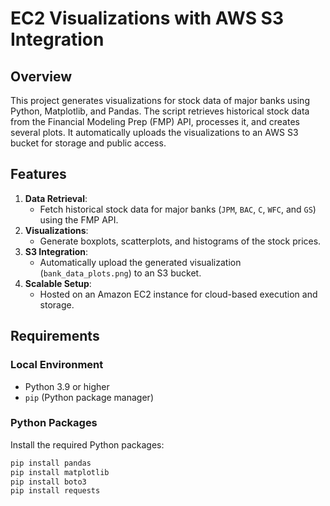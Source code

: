 
# EC2 Visualizations with AWS S3 Integration

## **Overview**
This project generates visualizations for stock data of major banks using Python, Matplotlib, and Pandas. The script retrieves historical stock data from the Financial Modeling Prep (FMP) API, processes it, and creates several plots. It automatically uploads the visualizations to an AWS S3 bucket for storage and public access.


## **Features**
1. **Data Retrieval**:
   - Fetch historical stock data for major banks (`JPM`, `BAC`, `C`, `WFC`, and `GS`) using the FMP API.
2. **Visualizations**:
   - Generate boxplots, scatterplots, and histograms of the stock prices.
3. **S3 Integration**:
   - Automatically upload the generated visualization (`bank_data_plots.png`) to an S3 bucket.
4. **Scalable Setup**:
   - Hosted on an Amazon EC2 instance for cloud-based execution and storage.


## **Requirements**
### **Local Environment**
- Python 3.9 or higher
- `pip` (Python package manager)

### **Python Packages**
Install the required Python packages:
```bash
pip install pandas
pip install matplotlib
pip install boto3
pip install requests
